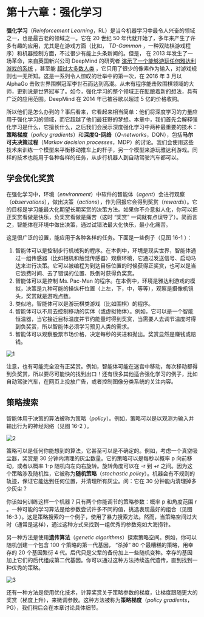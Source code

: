 # 第十六章：强化学习

**强化学习**（*Reinforcement	Learning*，RL）是当今机器学习中最令人兴奋的领域之一，也是最古老的领域之一。它在 20 世纪 50 年代就开始了，多年来产生了许多有趣的应用，尤其是在游戏方面（比如， *TD-Gammon* ，一种双陆棋游戏程序）和机器控制方面，不过很少有能上头条新闻的。但是， 在 2013 年发生了一场革命，来自英国新兴公司 DeepMind 的研究者 [演示了一个能够游玩任何雅达利游戏的系统](https://goo.gl/hceDs5) ，甚至能 [超过大多数人类](https://goo.gl/hgpvz7) ，它只用了很少的像素作为输入，对游戏规则也一无所知。这是一系列令人惊叹的壮举中的第一次，在 2016 年 3 月以 AlphaGo 击败世界围棋冠军李世石而达到高潮。从未有程序能击败围棋领域的大师，更别说是世界冠军了。如今，强化学习的整个领域正在酝酿着新的想法，具有广泛的应用范围。DeepMind 在 2014 年已被谷歌以超过 5 亿的价格收购。

所以他们是怎么办到的？事后看来，它看起来相当简单：他们将深度学习的力量应用于强化学习的领域，而它超越了他们最狂野的梦想。本章中，我们首先会解释强化学习是什么，它擅长什么，之后我们会展示深度强化学习中两种最重要的技术：**策略梯度**（*policy gradients*）和**深度Q-网络**（*Q-networks*，DQN），包括**马尔可夫决策过程**（*Markov decision processes*，MDP）的讨论。我们会使用这些技术来训练一个模型来平衡移动推车上的杆子，另一个模型来游玩雅达利游戏。同样的技术也能用于各种各样的任务，从步行机器人到自动驾驶汽车都可以。


## 学会优化奖赏

在强化学习中，环境（*environment*）中软件的智能体（*agent*）会进行观察（*observations*），做出决策（*actions*），作为回报它会得到奖赏（*rewards*）。它的目标是学习能最大化期望长期奖赏的决策方法。如果你不介意拟人化，你可以把正奖赏看做是快乐，负奖赏看做是痛苦（这时 “奖赏” 一词就有点误导了）。简而言之，智能体在环境中做出决策，通过试错法最大化快乐，最小化痛苦。

这是很广泛的设置，能应用于各种各样的任务。下面是一些例子（见图 16-1 ）：

1. 智能体可以是控制步行机械狗的程序。在本例中，环境是现实世界，智能体通过一组传感器（比如相机和触觉传感器）观察环境，它通过发送信号、启动马达来进行决策。它可以被编程为到达目标位置的时候获得正奖赏，也可以是当它浪费时间、去了错误的位置、跌倒时获得负奖赏。
2. 智能体可以是控制 Ms. Pac-Man 的程序。在本例中，环境是雅达利游戏的模拟，决策是九种可能的操纵杆位置（上左，下，中，等等），观察是摄像机镜头，奖赏就是游戏点数。
3. 类似地，智能体可以是游玩棋类游戏（比如围棋）的程序。
4. 智能体可以不用去控制移动的实体（或虚拟物体）。例如，它可以是一个智能恒温器，当它接近目标温度并节约能量时得到奖赏，当需要人去调节温度时得到负奖赏，所以智能体必须学习预见人类的需求。
5. 智能体可以观察股票市场价格，决定每秒的买进和抛出。奖赏显然是赚钱或赔钱。

![1](./images/chap16/16-1.png)

注意，也有可能完全没有正奖赏。例如，智能体可能在迷宫中移动，每次移动都得到负奖赏，所以要尽可能快的找到出口！还有很多其他适合强化学习的例子，比如自动驾驶汽车，在网页上投放广告，或者控制图像分类系统的关注内容。

## 策略搜索

智能体用于决策的算法被称为策略（*policy*）。例如，策略可以是以观测为输入并输出行为的神经网络（见图 16-2 ）。

![2](./images/chap16/16-2.png)

策略可以是任何你能想到的算法，它甚至可以是不确定的。例如，考虑一个真空吸尘器，奖赏是 30 分钟内清理的灰尘数量。它的策略可以是每秒以概率 p 向前移动，或者以概率 1-p 随机向左向右旋转。旋转角度可以在 -r 到 +r 之间。因为这个策略涉及随机性，它被称为**随机策略**（*stochastic	policy*）。机器会有不规则的轨迹，保证它能达到任何位置，并清理所有灰尘。问：它在 30 分钟能内清理掉多少灰尘？

你该如何训练这样一个机器？只有两个你能调节的策略参数：概率 p 和角度范围 r 。一种可能的学习算法是给参数尝试许多不同的值，挑选表现最好的组合（见图 16-3 ）。这是策略搜索的一个例子，使用了暴力搜索方法。然而，当策略空间过大时（通常是这样），通过这种方式来找到一组优秀的参数宛如大海捞针。

另一种方法是使用**遗传算法**（*genetic algorithms*）探索策略空间。例如，你可以随机创建一个包含 100 个策略的第一代基因， “杀掉” 80 个最糟糕的策略，用幸存的 20 个基因繁衍 4 代。后代只是父辈的备份加上一些随机变种。幸存的基因加上它们的后代组成第二代基因。你可以通过这种方法持续迭代遗传，直到找到一种优秀的策略。

![3](./images/chap16/16-3.png)

还有一种方法是使用优化技术，计算奖赏关于策略参数的梯度，让梯度跟随更大的奖赏（梯度上升），来微调参数。这种方法被称为**策略梯度**（*policy gradients*，PG），我们稍后会在本章讨论具体细节。
